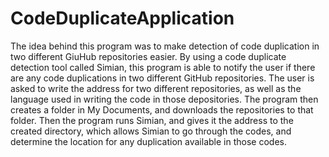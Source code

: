 # CodeDuplicateApplication
The idea behind this program was to make detection of code duplication in two different GiuHub repositories easier. By using a code duplicate detection tool called Simian, this program is able to notify the user if there are any code duplications in two different GitHub repositories. The user is asked to write the address for two different repositories, as well as the language used in writing the code in those depositories. The program then creates a folder in My Documents, and downloads the repositories to that folder. Then the program runs Simian, and gives it the address to the created directory, which allows Simian to go through the codes, and determine the location for any duplication available in those codes.
